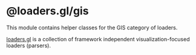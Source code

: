 # @loaders.gl/gis

This module contains helper classes for the GIS category of loaders.

[loaders.gl](https://loaders.gl/docs) is a collection of framework independent visualization-focused loaders (parsers).
